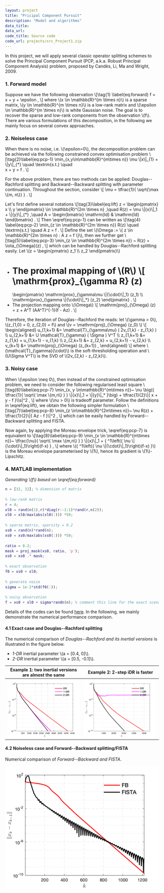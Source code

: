 ```yaml
---
layout: project
title: "Pricipal Component Pursuit"
description: "Model and algorithms" 
data_title: 
data_url: 
code_title: Source code
code_url: projects/src_Project1.zip
---
```



In this project, we will apply several classic operator splitting schemes to solve the Principal Component Pursuit (PCP, a.k.a. Robust Principal Component Analysis) problem, proposed by Candès, Li, Ma and Wright, 2009. 


### 1. Forward model

Suppose we have the following observation 
\\[\tag{1}
\label{eq:forward}
f = x + y + \epsilon  , 
\\]
where \\(x \in \mathbb{R}^{m \times n}\\) is a sparse matrix, \\(y \in \mathbb{R}^{m \times n}\\) is a low-rank matrix and \\(\epsilon \in \mathbb{R}^{m \times n}\\) is white Gaussian noise. The goal is to recover the sparse and low-rank components from the observation \\(f\\). There are various formulations of this decomposition, in the following we mainly focus on several convex approaches. 




### 2. Noiseless case

When there is no noise, i.e. \\(\epsilon=0\\), the decomposition problem can be achieved via the following constrained convex optimisation problem
\\[\tag{2}\label{eq:pcp-1}
\min\_{x,y\in\mathbb{R}^{m\times n}} \mu \\\|x\\\|\_{1} + \\\|y\\\|\_{*} 
\quad \textrm{s.t.} \quad  
x + y  = f .
\\]
<!-- \\min_{x,y\in\mathbb{R}^{m\timesn}}\mu \\|x\\| _{1}+\\|y\\|_*  -->
For the above problem, there are two methods can be applied: Douglas--Rachford splitting and Backward--Backward splitting with parameter continuation. Throughout the section, consider 
\\[
\mu  = \tfrac{1}{ \sqrt{\max \\{m, n\\}} } .
\\]


Let's first define several notations
\\[\tag{3}\\label{eq:lift}
z = \begin{pmatrix} x \\\\ y \end{pmatrix} \in \mathbb{R}^{2m \times n} ,\quad
R(z) = \mu \\\|{x}\\\|\_1 +  \\\|{y}\\\|\_{*} ,\quad
A = \begin{bmatrix} \mathrm{Id} & \mathrm{Id} \end{bmatrix} .
\\]
Then \eqref{eq:pcp-1} can be written as
\\[\tag{4}
\label{eq:pcp-2}
\min\_{z \in \mathbb{R}^{2m \times n}}  R(z)
\quad
\textrm{s.t.}
\quad
A z  = f .
\\]
Define the set \\(\Omega :=  \\{ z \in \mathbb{R}^{2m \times n} : A z = f \\}\\), then we further get
\\[\tag{5}\label{eq:pcp-3}
\min\_{z \in \mathbb{R}^{2m \times n}} ~ R(z) + \iota\_{\Omega}(z)  ,
\\]
which can be handled by Douglas--Rachford splitting easily. Let \\(z = \begin{pmatrix} z\_1 \\\\ z\_2 \end{pmatrix}\\)
- The proximal mapping of \\(R\\)
	\\[
	\mathrm{prox}\_{\gamma R} (z)
	=
	\begin{pmatrix}  \mathrm{prox}\_{\gamma\mu \\\|{\cdot}\\\|\_1} (z\_1) \\\\  \mathrm{prox}\_{\gamma \\\|{\cdot}\\\|\_*} (z\_2)  \end{pmatrix}  .
	\\]
- The projection mapping onto \\(\Omega\\)
	\\[
	\mathrm{proj}\_{\Omega} (z) = z + A^T (AA^T)^{-1}(f - Az)   .
	\\]

Therefore, the iteration of Douglas--Rachford the reads: let \\(\gamma > 0\\), \\(z\_{1,0} = 0, z\_{2,0} = f\\) and \\(v = \mathrm{proj}\_{\Omega} (z\_0) \\) 
\\[
\begin{aligned}
u\_{1,k+1} &= \mathcal{T}\_{\gamma\mu} ( 2v\_{1,k} - z\_{1,k} ) 	\\\\ 
u\_{2,k+1} &= U \mathcal{T}\_{\gamma} ( \Sigma ) V^T	\\\\ 
z\_{1,k+1} &= z\_{1,k} + u\_{1,k+1} - v\_{1,k}	\\\\ 
z\_{2,k+1} &= z\_{2,k} + u\_{2,k+1} - v\_{2,k}	\\\\ 
v\_{k+1} &= \mathrm{proj}\_{\Omega} (z\_{k+1})  ,
\end{aligned}
\\]
where \\(\mathcal{T}_{\gamma}(\cdot)\\) is the soft-thresholding operation and \\(U\Sigma V^T\\) is the SVD of \\(2v\_{2,k} - z\_{2,k}\\).


<!-- - *Numerical goal* The goal of this realisation is:
- . Implement the Douglas--Rachford splitting method;
- . Implement the multi-step inertial acceleration for Douglas--Rachford
        - $1$-step inertial scheme: choose inertial parameter as $0.1$;
        - $2$-step inertial scheme: choose inertial parameters as $(0.2, -0.1)$.
- For both implementations, observe the convergence of $\|{z_{k}-z_{k}m}\|$. -->




<!-- # ==== 2.2 Backward--Backward splitting with parameter continuation
#
# By adding an auxiliary variable $w$, we can reformulate $\eqref{eq:pcp-4}$ as
# \(
# \begin{equation}\label{eq:pcp-4}
# \min_{z \in \mathbb{R}^{2m \times n}} ~ R(z) + \iota_{\Omega}(w)
# \quad
# \textrm{s.t.}
# \quad
# z  = w .
# \end{equation}
# \)
# This time for the equality constraint, we can consider penalising it to the objective function, which leads to
# \(
# \begin{equation}\label{eq:pcp-5}
# \min_{z, w \in \mathbb{R}^{2m \times n}} ~ R(z) + \tfrac{\lambda}{2} \|{z-w}\|^2 + \iota_{\Omega}(w)  .
# \end{equation}
# \)
# To enforce the constraint, one should choose $\lambda = +\infty$ which is impossible in practice. Possible approaches to cope with such problem is:
#     - choose a large enough value for $\lambda$;
#     - initialise $\lambda$ with a relative small value and the progressively increase the value.
#
# When fixing $z$, $\eqref{eq:pcp-5}$ becomes
# \(
# \begin{equation*}
# \min_{w}~\iota_{\Omega}(w) + \tfrac{\lambda}{2} \|{z-w}\|^2
# = \min_{w}~\iota_{\Omega}(w) + \tfrac{1}{2\times 1/\lambda} \|{z-w}\|^2
# = {}^{\lambda^{-1}}\left({ \iota_{\Omega}(z) }\right)
# \end{equation*}
# \)
# which is the Moreau envelope of $\iota_{\Omega}(w)$ indexed by $\lambda^{-1}$. This means that
# $\nabla \left({ {}^{\lambda^{-1}} ({ \iota_{\Omega}(w) }) } \right) =  \lambda (\mathrm{Id} - \mathrm{proj}_{\Omega})  $
# is $\lambda$-Lipschitz continuous.
#
# The problem we need to solve now reads
# \(
# \begin{equation}\label{eq:pcp-6}
# \min_{z \in \mathbb{R}^{2m \times n}} ~ R(z) + {}^{\lambda^{-1}}\left({ \iota_{\Omega}(z) }\right)   .
# \end{equation}
# \)
# The Forward--Backward splitting method for solving this problem reads: $\gamma \in ]0, 2/\lambda]$
# \(
# \begin{equation}\label{eq:bb-1}
# \begin{aligned}
# g_{k} &= z_{k} - \gamma \lambda \left({ z_{k} - \mathrm{proj}_{\Omega}(z_{k}) }\right)    \\
# z_{k+1} &= \mathrm{prox}_{\gamma R}(g_{k})     .
# \end{aligned}
# \end{equation}
# \)
# The above iteration becomes Backward--Backward splitting when $\gamma\lambda = 1$, \ie $\gamma = 1/\lambda$.  It solves $\eqref{eq:pcp-5}$ with a predetermined $\lambda$ which should be large enough.
# To apply the continuation technique, consider the following iteration: let $\lambda_0 > 0,~ \gamma \in ]0, 2/\lambda_0]$ and $\alpha > 1$
# \(
# \begin{equation}\label{eq:bb-2}
# \begin{aligned}
# g_{k} &= z_{k} - \gamma_k \lambda_k \left({ z_{k} - \mathrm{proj}_{\Omega}(z_{k}) }\right)    \\
# z_{k+1} &= \mathrm{prox}_{\gamma_k R}(g_{k})     \\
# \lambda_{k+1} &= \alpha \lambda_{k} \\
# \gamma_{k+1} &= \gamma_{k} / \alpha  .
# \end{aligned}
# \end{equation}
# \) -->





### 3. Noisy case

When \\(\epsilon \neq 0\\), then instead of the constrained optimisation problem, we need to consider the following regularised least square
\\[\tag{6}\label{eq:pcp-7}
\min\_{x, y \in\mathbb{R}^{m\times n}}~ \nu \big({ \tfrac{1}{ \sqrt{ \max \\{m,n\\} } } \\\|{x}\\\|\_1 +  \\\|{y}\\\|\_* }\big)  + \tfrac{1}{2}\\\|{ x + y - f }\\\s|^2  ,
\\]
where \\(\nu > 0\\) is tradeoff parameter.
Follow the definitions in \eqref{eq:lift}, we obtain the following simpler formulation
\\[\tag{7}\label{eq:pcp-8}
\min\_{z \in\mathbb{R}^{2m\times n}}~ \nu R(z)  + \tfrac{1}{2}\\\|{ Az - f }\\\|^2  ,
\\]
which can be easily handled by Forward--Backward splitting and FISTA.


Now again, by applying the Moreau envelope trick, \eqref{eq:pcp-7} is equivalent to
\\[\tag{8}\label{eq:pcp-9}
\min\_{x \in \mathbb{R}^{m\times n}}~ \tfrac{\nu}{ \sqrt{ \max \\{m,n\\} } } \\\|{x}\\\|\_1 + { ^1\left({ \nu \\\|{\cdot}\\\|\_1}\right)(f-x) }  ,
\\]
where \\({ ^1\left({ \nu \\\|{\cdot}\\\|\_1}\right)(f-x) }\\) is the Moreau envelope parameterised by \\(1\\), hence its gradient is \\(1\\)-Lipschitz.



### 4. MATLAB implementation

*Generating \\(f\\) based on \eqref{eq:forward}*  	
~~~matlab
n = [32, 32]; % dimension of matrix

% low-rank matrix
r = 4; 
xl0 = rand(n(1),r)*diag(r:-1:1)*rand(r,n(2));
xl0 = xl0/max(abs(xl0(:))) *50;

% sparse matrix, sparsity = 0.2
xs0 = rand(n)*rand(n);
xs0 = xs0/max(abs(xs0(:))) *50;

ratio = 0.2; 
mask = proj_mask(xs0, ratio, 'p');
xs0 = xs0 .* mask;

% exact observation
f0 = xs0 + xl0;

% generate noise
sigma = 1e-2*std(f0(:));

% noisy observation
f = xs0 + xl0 + sigma*randn(n); % comment this line for the exact scenario
~~~

Details of the codes can be found [here](projects/src_Project2.zip). In the following, we mainly demonstrate the numerical performance comparison. 



#### 4.1 Exact case and Douglas--Rachford splitting

The numerical comparison of *Douglas--Rachford and its inertial versions* is illustrated in the figure below.
- *1-DR* inertial parameter \\(a = [0.4, 0]\\).
- *2-DR* inertial parameter \\(a = [0.5, -0.1]\\).
    
| Example 1: two inertial versions are almost the same | Example 2: 2-step iDR is faster |
| :-: | :-: |
| ![Comparison](projects/PCP_exact_DR-bad.png) | ![Comparison](projects/PCP_exact_DR-good.png) | 

<!-- Example for which two inertial versions are almost the same.

![Comparison](projects/PCP_exact_DR-bad.png)

Example for which $2$-step inertial DR is much faster under the same parameter choices.

![Comparison](projects/PCP_exact_DR-good.png) -->


#### 4.2 Noiseless case and Forward--Backward splitting/FISTA

Numerical comparison of *Forward--Backward and FISTA*. 

![Comparison](projects/PCP_inexact.png)

